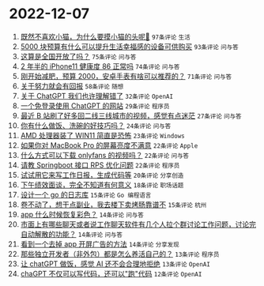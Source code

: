 # 2022-12-07

1. [既然不喜欢小猫，为什么要摸小猫的头呢🥺](https://www.v2ex.com/t/900666) `97条评论` `生活`
1. [5000 块预算有什么可以提升生活幸福感的设备可供购买](https://www.v2ex.com/t/900774) `93条评论` `问与答`
1. [这算是全国开放了吗？](https://www.v2ex.com/t/900776) `75条评论` `问与答`
1. [2 年半的 iPhone11 健康度 86 正常吗](https://www.v2ex.com/t/900667) `74条评论` `问与答`
1. [刚开始减肥，预算 2000，安卓手表有啥可以推荐的？](https://www.v2ex.com/t/900675) `71条评论` `问与答`
1. [关于努力就会有回报](https://www.v2ex.com/t/900689) `58条评论` `随想`
1. [关于 ChatGPT 我们也许理解错了](https://www.v2ex.com/t/900733) `32条评论` `OpenAI`
1. [一个免登录使用 ChatGPT 的网站](https://www.v2ex.com/t/900766) `29条评论` `程序员`
1. [最近 B 站刷了好多回二线三线城市的视频，感觉有点迷茫](https://www.v2ex.com/t/900672) `27条评论` `问与答`
1. [你有什么做饭、洗碗的好技巧吗？](https://www.v2ex.com/t/900664) `24条评论` `问与答`
1. [AMD 处理器装了 WIN11 简直是恐怖](https://www.v2ex.com/t/900789) `23条评论` `Windows`
1. [如果你对 MacBook Pro 的屏幕亮度不满意](https://www.v2ex.com/t/900721) `22条评论` `Apple`
1. [什么方式可以下载 onlyfans 的视频吗？](https://www.v2ex.com/t/900694) `22条评论` `问与答`
1. [请教 Springboot 接口 RPS 优化问题](https://www.v2ex.com/t/900684) `22条评论` `程序员`
1. [试试用它来写工作日报，生成代码等](https://www.v2ex.com/t/900669) `20条评论` `分享创造`
1. [下午绩效面谈，完全不知道有何意义](https://www.v2ex.com/t/900748) `18条评论` `职场话题`
1. [设计一个 go 的日志库](https://www.v2ex.com/t/900805) `15条评论` `Go 编程语言`
1. [卷不动了，想干点副业，我去楼下卖烤肠靠谱不](https://www.v2ex.com/t/900711) `15条评论` `杭州`
1. [app 什么时候恢复彩色？](https://www.v2ex.com/t/900758) `14条评论` `问与答`
1. [市面上有哪些聊天或者说工作聊天软件有几个人拉个群讨论工作问题，讨论完自动解散的功能？](https://www.v2ex.com/t/900730) `14条评论` `问与答`
1. [看到一个去掉 app 开屏广告的方法](https://www.v2ex.com/t/900726) `14条评论` `分享发现`
1. [那些独立开发者（非外包）都是怎么养活自己的？](https://www.v2ex.com/t/900741) `13条评论` `程序员`
1. [让 chatGPT 做饭，感觉 AI 还不会合理地拒绝](https://www.v2ex.com/t/900674) `13条评论` `OpenAI`
1. [chaGPT 不仅可以写代码，还可以"跑"代码](https://www.v2ex.com/t/900683) `12条评论` `OpenAI`
